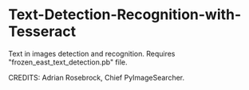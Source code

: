 # Text-Detection-Recognition-with-Tesseract
Text in images detection and recognition. Requires "frozen_east_text_detection.pb" file.


CREDITS: Adrian Rosebrock, Chief PyImageSearcher.

